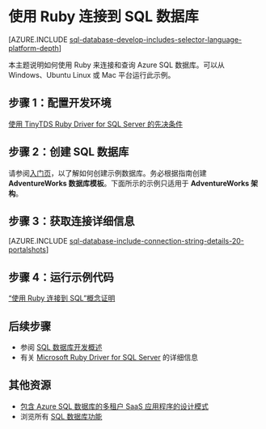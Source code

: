 <properties
	pageTitle="使用 Ruby 连接到 SQL 数据库"
	description="提供可运行的用于连接到 Azure SQL 数据库的 Ruby 代码示例。"
	services="sql-database"
	documentationCenter=""
	authors="ajlam"
	manager="jhubbard"
	editor=""/>  



<tags
	ms.service="sql-database"
	ms.workload="drivers"
	ms.tgt_pltfrm="na"
	ms.devlang="ruby"
	ms.topic="article"
	ms.date="10/03/2016"
	ms.author="andrela"/>


# 使用 Ruby 连接到 SQL 数据库 

[AZURE.INCLUDE [sql-database-develop-includes-selector-language-platform-depth](../../includes/sql-database-develop-includes-selector-language-platform-depth.md)]

本主题说明如何使用 Ruby 来连接和查询 Azure SQL 数据库。可以从 Windows、Ubuntu Linux 或 Mac 平台运行此示例。

## 步骤 1：配置开发环境

[使用 TinyTDS Ruby Driver for SQL Server 的先决条件](https://msdn.microsoft.com/zh-cn/library/mt711041.aspx)

## 步骤 2：创建 SQL 数据库

请参阅[入门页](/documentation/articles/sql-database-get-started/)，以了解如何创建示例数据库。务必根据指南创建 **AdventureWorks 数据库模板**。下面所示的示例只适用于 **AdventureWorks 架构**。

## 步骤 3：获取连接详细信息

[AZURE.INCLUDE [sql-database-include-connection-string-details-20-portalshots](../../includes/sql-database-include-connection-string-details-20-portalshots.md)]

## 步骤 4：运行示例代码

[“使用 Ruby 连接到 SQL”概念证明](http://msdn.microsoft.com/zh-cn/library/mt715797.aspx)

## 后续步骤

* 参阅 [SQL 数据库开发概述](/documentation/articles/sql-database-develop-overview/)
* 有关 [Microsoft Ruby Driver for SQL Server](https://msdn.microsoft.com/zh-cn/library/mt691981.aspx) 的详细信息

## 其他资源 

* [包含 Azure SQL 数据库的多租户 SaaS 应用程序的设计模式](/documentation/articles/sql-database-design-patterns-multi-tenancy-saas-applications/)
* 浏览所有 [SQL 数据库功能](/home/features/sql-databases/)

<!---HONumber=Mooncake_Quality_Review_1215_2016-->